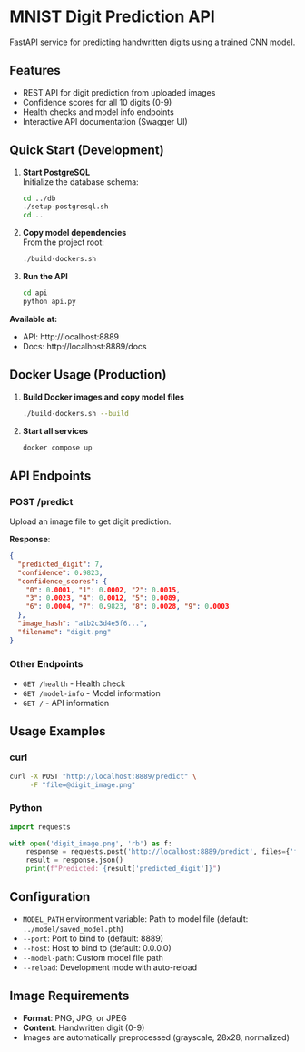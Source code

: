# MNIST Digit Prediction API

FastAPI service for predicting handwritten digits using a trained CNN model.

## Features

- REST API for digit prediction from uploaded images
- Confidence scores for all 10 digits (0-9)  
- Health checks and model info endpoints
- Interactive API documentation (Swagger UI)

## Quick Start (Development)

1. **Start PostgreSQL**  
   Initialize the database schema:
   ```bash
   cd ../db
   ./setup-postgresql.sh
   cd ..
   ```

2. **Copy model dependencies**  
   From the project root:
   ```bash
   ./build-dockers.sh
   ```

3. **Run the API**  
   ```bash
   cd api
   python api.py
   ```

**Available at:**
- API: http://localhost:8889
- Docs: http://localhost:8889/docs

## Docker Usage (Production)

1. **Build Docker images and copy model files**
   ```bash
   ./build-dockers.sh --build
   ```

2. **Start all services**
   ```bash
   docker compose up
   ```

## API Endpoints

### POST /predict
Upload an image file to get digit prediction.

**Response**:
```json
{
  "predicted_digit": 7,
  "confidence": 0.9823,
  "confidence_scores": {
    "0": 0.0001, "1": 0.0002, "2": 0.0015,
    "3": 0.0023, "4": 0.0012, "5": 0.0089,
    "6": 0.0004, "7": 0.9823, "8": 0.0028, "9": 0.0003
  },
  "image_hash": "a1b2c3d4e5f6...",
  "filename": "digit.png"
}
```

### Other Endpoints
- `GET /health` - Health check
- `GET /model-info` - Model information  
- `GET /` - API information

## Usage Examples

### curl
```bash
curl -X POST "http://localhost:8889/predict" \
     -F "file=@digit_image.png"
```

### Python
```python
import requests

with open('digit_image.png', 'rb') as f:
    response = requests.post('http://localhost:8889/predict', files={'file': f})
    result = response.json()
    print(f"Predicted: {result['predicted_digit']}")
```

## Configuration

- `MODEL_PATH` environment variable: Path to model file (default: `../model/saved_model.pth`)
- `--port`: Port to bind to (default: 8889)
- `--host`: Host to bind to (default: 0.0.0.0)
- `--model-path`: Custom model file path
- `--reload`: Development mode with auto-reload

## Image Requirements

- **Format**: PNG, JPG, or JPEG
- **Content**: Handwritten digit (0-9)
- Images are automatically preprocessed (grayscale, 28x28, normalized)
